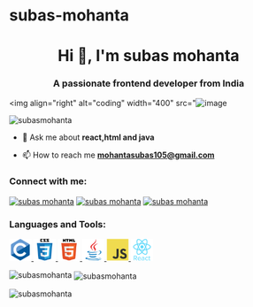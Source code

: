 # subas-mohanta
<h1 align="center">Hi 👋, I'm subas mohanta</h1>
<h3 align="center">A passionate frontend developer from India</h3> 

<img align="right" alt="coding" width="400" src="![image](https://github.com/user-attachments/assets/46578d37-b5dc-478b-bbe7-d4407e121068)


<p align="left"> <img src="https://komarev.com/ghpvc/?username=subasmohanta&label=Profile%20views&color=0e75b6&style=flat" alt="subasmohanta" /> </p>

- 💬 Ask me about **react,html and java**

- 📫 How to reach me **mohantasubas105@gmail.com**

<h3 align="left">Connect with me:</h3>
<p align="left">
<a href="https://linkedin.com/in/subas mohanta" target="blank"><img align="center" src="https://raw.githubusercontent.com/rahuldkjain/github-profile-readme-generator/master/src/images/icons/Social/linked-in-alt.svg" alt="subas mohanta" height="30" width="40" /></a>
<a href="https://fb.com/subas mohanta" target="blank"><img align="center" src="https://raw.githubusercontent.com/rahuldkjain/github-profile-readme-generator/master/src/images/icons/Social/facebook.svg" alt="subas mohanta" height="30" width="40" /></a>
<a href="https://instagram.com/subas mohanta" target="blank"><img align="center" src="https://raw.githubusercontent.com/rahuldkjain/github-profile-readme-generator/master/src/images/icons/Social/instagram.svg" alt="subas mohanta" height="30" width="40" /></a>
</p>

<h3 align="left">Languages and Tools:</h3>
<p align="left"> <a href="https://www.cprogramming.com/" target="_blank" rel="noreferrer"> <img src="https://raw.githubusercontent.com/devicons/devicon/master/icons/c/c-original.svg" alt="c" width="40" height="40"/> </a> <a href="https://www.w3schools.com/css/" target="_blank" rel="noreferrer"> <img src="https://raw.githubusercontent.com/devicons/devicon/master/icons/css3/css3-original-wordmark.svg" alt="css3" width="40" height="40"/> </a> <a href="https://www.w3.org/html/" target="_blank" rel="noreferrer"> <img src="https://raw.githubusercontent.com/devicons/devicon/master/icons/html5/html5-original-wordmark.svg" alt="html5" width="40" height="40"/> </a> <a href="https://www.java.com" target="_blank" rel="noreferrer"> <img src="https://raw.githubusercontent.com/devicons/devicon/master/icons/java/java-original.svg" alt="java" width="40" height="40"/> </a> <a href="https://developer.mozilla.org/en-US/docs/Web/JavaScript" target="_blank" rel="noreferrer"> <img src="https://raw.githubusercontent.com/devicons/devicon/master/icons/javascript/javascript-original.svg" alt="javascript" width="40" height="40"/> </a> <a href="https://reactjs.org/" target="_blank" rel="noreferrer"> <img src="https://raw.githubusercontent.com/devicons/devicon/master/icons/react/react-original-wordmark.svg" alt="react" width="40" height="40"/> </a> </p>

<p><img align="left" src="https://github-readme-stats.vercel.app/api/top-langs?username=subasmohanta&show_icons=true&locale=en&layout=compact" alt="subasmohanta" /></p>

<p>&nbsp;<img align="center" src="https://github-readme-stats.vercel.app/api?username=subasmohanta&show_icons=true&locale=en" alt="subasmohanta" /></p>

<p><img align="center" src="https://github-readme-streak-stats.herokuapp.com/?user=subasmohanta&" alt="subasmohanta" /></p>

